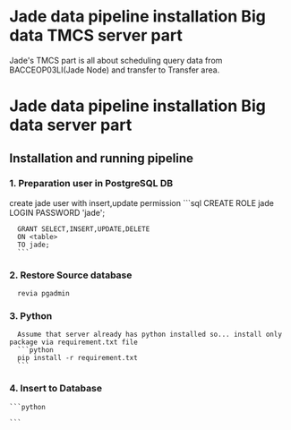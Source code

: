 # Jade data pipeline installation Big data TMCS server part
  Jade's TMCS part is all about scheduling query data from BACCEOP03LI(Jade Node) and transfer to Transfer area.
  
# Jade data pipeline installation Big data server part
    
## Installation and running pipeline
### 1. Preparation user in PostgreSQL DB
   create jade user with insert,update permission
      ```sql
      CREATE ROLE jade 
      LOGIN
      PASSWORD 'jade';
      
      GRANT SELECT,INSERT,UPDATE,DELETE 
      ON <table> 
      TO jade;
      ```
### 2. Restore Source database  
      revia pgadmin
      
      
### 3. Python 
      Assume that server already has python installed so... install only package via requirement.txt file
      ```python
      pip install -r requirement.txt
      ```
### 4. Insert to Database
    ```python
    
    ```
